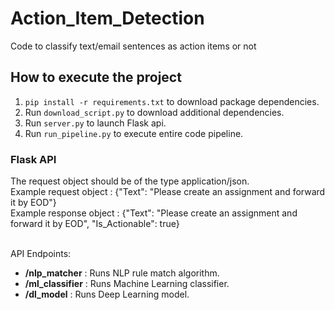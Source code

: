 # Action_Item_Detection
Code to classify text/email sentences as action items or not 

## How to execute the project
1. `pip install -r requirements.txt` to download package dependencies.
2. Run `download_script.py` to download additional dependencies.
3. Run `server.py` to launch Flask api.
4. Run `run_pipeline.py` to execute entire code pipeline.

### Flask API 
The request object should be of the type application/json. <br/>
Example request object : {"Text": "Please create an assignment and forward it by EOD"}  <br/>
Example response object : {"Text": "Please create an assignment and forward it by EOD", "Is_Actionable": true} <br/>
<br/>

API Endpoints:
- **/nlp_matcher** : Runs NLP rule match algorithm.
- **/ml_classifier** : Runs Machine Learning classifier.
- **/dl_model** : Runs Deep Learning model.
